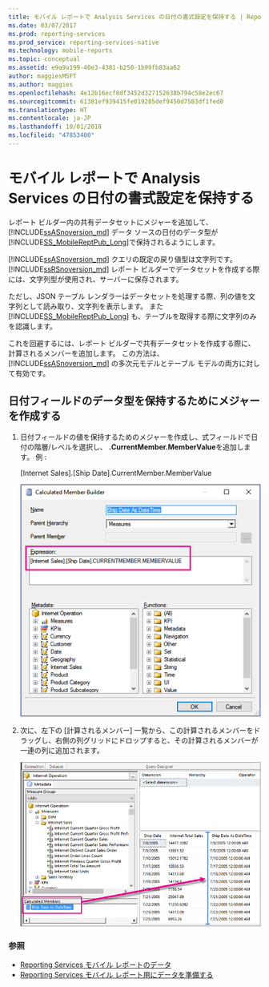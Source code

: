 ```yaml
---
title: モバイル レポートで Analysis Services の日付の書式設定を保持する | Reporting Services | Microsoft Docs
ms.date: 03/07/2017
ms.prod: reporting-services
ms.prod_service: reporting-services-native
ms.technology: mobile-reports
ms.topic: conceptual
ms.assetid: e9a9a199-40e3-4381-b250-1b99fb83aa62
author: maggiesMSFT
ms.author: maggies
ms.openlocfilehash: 4e12b16ecf8df3452d327152638b794c58e2ec67
ms.sourcegitcommit: 61381ef939415fe019285def9450d7583df1fed0
ms.translationtype: HT
ms.contentlocale: ja-JP
ms.lasthandoff: 10/01/2018
ms.locfileid: "47853400"
---
```

# <a name="retain-date-formatting-for-analysis-services-in-mobile-reports"></a>モバイル レポートで Analysis Services の日付の書式設定を保持する
レポート ビルダー内の共有データセットにメジャーを追加して、 [!INCLUDE[ssASnoversion_md](../../includes/ssasnoversion-md.md)] データ ソースの日付のデータ型が [!INCLUDE[SS_MobileReptPub_Long](../../includes/ss-mobilereptpub-short.md)]で保持されるようにします。

[!INCLUDE[ssASnoversion_md](../../includes/ssasnoversion-md.md)] クエリの既定の戻り値型は文字列です。  [!INCLUDE[ssRSnoversion_md](../../includes/ssrsnoversion-md.md)] レポート ビルダーでデータセットを作成する際には、文字列型が使用され、サーバーに保存されます。 

ただし、JSON テーブル レンダラーはデータセットを処理する際、列の値を文字列として読み取り、文字列を表示します。  また [!INCLUDE[SS_MobileReptPub_Long](../../includes/ss-mobilereptpub-long.md)] も、テーブルを取得する際に文字列のみを認識します。

これを回避するには、レポート ビルダーで共有データセットを作成する際に、計算されるメンバーを追加します。 この方法は、 [!INCLUDE[ssASnoversion_md](../../includes/ssasnoversion-md.md)] の多次元モデルとテーブル モデルの両方に対して有効です。

## <a name="create-a-measure-to-retain-a-date-field-data-type"></a>日付フィールドのデータ型を保持するためにメジャーを作成する

1. 日付フィールドの値を保持するためのメジャーを作成し、式フィールドで日付の階層/レベルを選択し、 **.CurrentMember.MemberValue**を追加します。 例 :
 
   [Internet Sales].[Ship Date].CurrentMember.MemberValue
   
   ![ssas-calculated-member-report-builder](../../reporting-services/mobile-reports/media/ssas-calculated-member-report-builder.png)
   
2. 次に、左下の [計算されるメンバー] 一覧から、この計算されるメンバーをドラッグし、右側の列グリッドにドロップすると、その計算されるメンバーが一連の列に追加されます。  

   ![ssas-query-designer-calculated-member-report-builder](../../reporting-services/mobile-reports/media/ssas-query-designer-calculated-member-report-builder.png) 
   
### <a name="see-also"></a>参照

-  [Reporting Services モバイル レポートのデータ](../../reporting-services/mobile-reports/data-for-reporting-services-mobile-reports.md)
-  [Reporting Services モバイル レポート用にデータを準備する](../../reporting-services/mobile-reports/prepare-data-for-reporting-services-mobile-reports.md)
